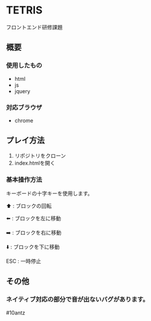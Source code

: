 # TETRIS
フロントエンド研修課題

## 概要
### 使用したもの
* html
* js
* jquery

### 対応ブラウザ
* chrome

## プレイ方法
1. リポジトリをクローン
2. index.htmlを開く

### 基本操作方法
キーボードの十字キーを使用します。

⬆️ : ブロックの回転

⬅️ : ブロックを左に移動

➡️ : ブロックを右に移動

⬇️ : ブロックを下に移動

ESC : 一時停止

## その他

### ネイティブ対応の部分で音が出ないバグがあります。

#10antz
